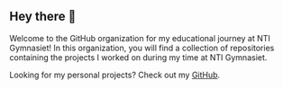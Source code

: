 ## Hey there 👋

Welcome to the GitHub organization for my educational journey at NTI Gymnasiet! In this organization, you will find a collection of repositories containing the projects I worked on during my time at NTI Gymnasiet.

Looking for my personal projects? Check out my [GitHub](https://github.com/linusromland).
